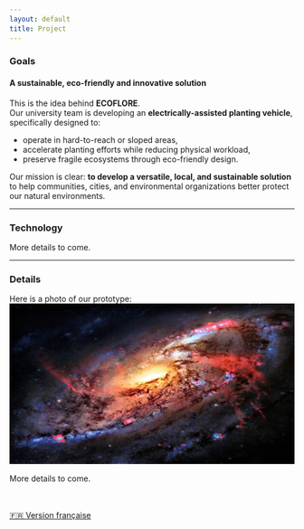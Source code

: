 ```yaml
---
layout: default
title: Project
---
```

### Goals

#### A sustainable, eco-friendly and innovative solution

This is the idea behind **ECOFLORE**.  
Our university team is developing an **electrically-assisted planting vehicle**, specifically designed to:

- operate in hard-to-reach or sloped areas,
- accelerate planting efforts while reducing physical workload,
- preserve fragile ecosystems through eco-friendly design.

Our mission is clear: **to develop a versatile, local, and sustainable solution** to help communities, cities, and environmental organizations better protect our natural environments.

---

### Technology

More details to come.

---

### Details

Here is a photo of our prototype:  
![Prototype #1](../images/197640-download-free-space-wallpaper-4k-3840x2160.jpg)

More details to come.

<br><br>
 [🇫🇷 Version française](/fr/projet.md)

